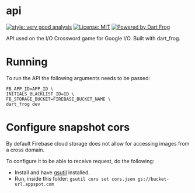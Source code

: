 # api

[![style: very good analysis][very_good_analysis_badge]][very_good_analysis_link]
[![License: MIT][license_badge]][license_link]
[![Powered by Dart Frog](https://img.shields.io/endpoint?url=https://tinyurl.com/dartfrog-badge)](https://dartfrog.vgv.dev)

API used on the I/O Crossword game for Google I/O.
Built with dart_frog.

# Running

To run the API the following arguments needs to be passed:

```
FB_APP_ID=APP_ID \
INITIALS_BLACKLIST_ID=ID \
FB_STORAGE_BUCKET=FIREBASE_BUCKET_NAME \
dart_frog dev
```

# Configure snapshot cors

By default Firebase cloud storage does not allow for accessing images from a cross domain.

To configure it to be able to receive request, do the following:

 - Install and have [gsutil](https://cloud.google.com/storage/docs/gsutil_install) installed.
 - Run, inside this folder: `gsutil cors set cors.json gs://bucket-url.appspot.com`

[license_badge]: https://img.shields.io/badge/license-MIT-blue.svg
[license_link]: https://opensource.org/licenses/MIT
[very_good_analysis_badge]: https://img.shields.io/badge/style-very_good_analysis-B22C89.svg
[very_good_analysis_link]: https://pub.dev/packages/very_good_analysis
